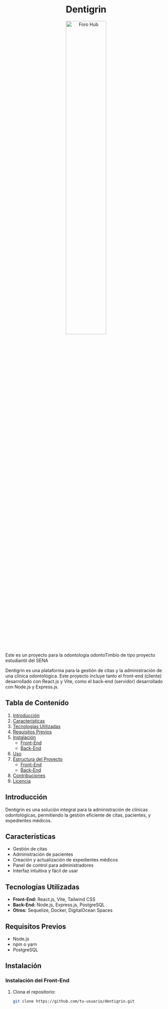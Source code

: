 <h1 align = "center"> Dentigrin</h1>
<p align="center">
  <img src="../Dentigrin/dentigrin/src/assets/images/Logo Dentigrin.jpeg" alt="Foro Hub" width="50%">
</p>
Este es un proyecto para la odontologia odontoTimbío de tipo proyecto estudiantil del SENA

Dentigrin es una plataforma para la gestión de citas y la administración de una clínica odontológica. Este proyecto incluye tanto el front-end (cliente) desarrollado con React.js y Vite, como el back-end (servidor) desarrollado con Node.js y Express.js.

## Tabla de Contenido

1. [Introducción](#introducción)
2. [Características](#características)
3. [Tecnologías Utilizadas](#tecnologías-utilizadas)
4. [Requisitos Previos](#requisitos-previos)
5. [Instalación](#instalación)
   - [Front-End](#instalación-del-front-end)
   - [Back-End](#instalación-del-back-end)
6. [Uso](#uso)
7. [Estructura del Proyecto](#estructura-del-proyecto)
   - [Front-End](#estructura-del-front-end)
   - [Back-End](#estructura-del-back-end)
8. [Contribuciones](#contribuciones)
9. [Licencia](#licencia)

## Introducción

Dentigrin es una solución integral para la administración de clínicas odontológicas, permitiendo la gestión eficiente de citas, pacientes, y expedientes médicos.

## Características

- Gestión de citas
- Administración de pacientes
- Creación y actualización de expedientes médicos
- Panel de control para administradores
- Interfaz intuitiva y fácil de usar

## Tecnologías Utilizadas

- **Front-End:** React.js, Vite, Tailwind CSS
- **Back-End:** Node.js, Express.js, PostgreSQL
- **Otros:** Sequelize, Docker, DigitalOcean Spaces

## Requisitos Previos

- Node.js
- npm o yarn
- PostgreSQL

## Instalación

### Instalación del Front-End

1. Clona el repositorio:
   ```sh
   git clone https://github.com/tu-usuario/dentigrin.git

